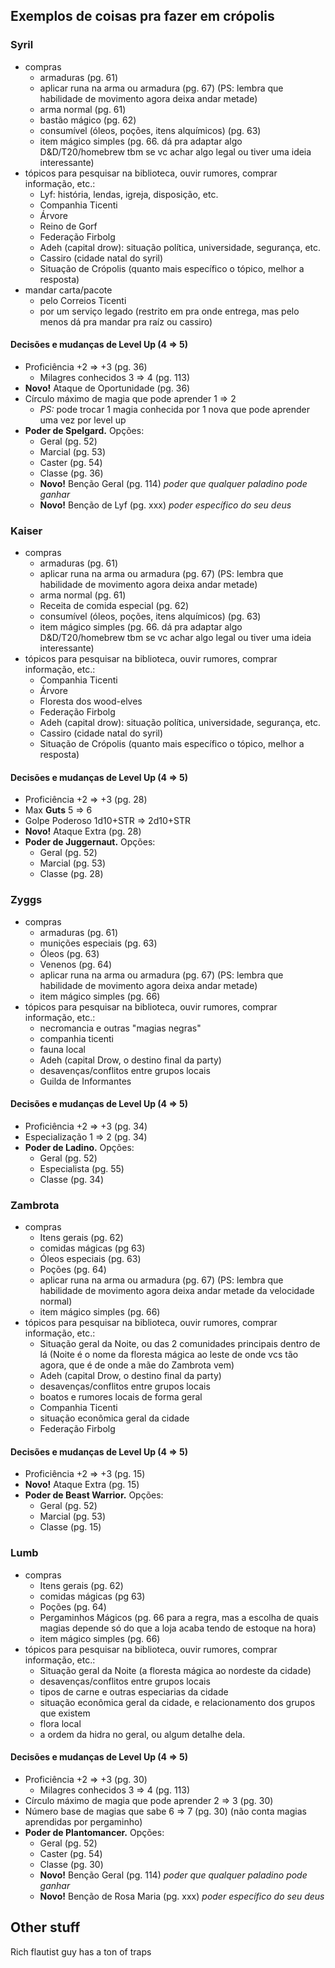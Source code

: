 ## Exemplos de coisas pra fazer em crópolis

### Syril
- compras
	- armaduras (pg. 61)
	- aplicar runa na arma ou armadura (pg. 67) (PS: lembra que habilidade de movimento agora deixa andar metade)
	- arma normal (pg. 61)
	- bastão mágico (pg. 62)
	- consumível (óleos, poções, itens alquímicos) (pg. 63)
	- item mágico simples (pg. 66. dá pra adaptar algo D&D/T20/homebrew tbm se vc achar algo legal ou tiver uma ideia interessante)
- tópicos para pesquisar na biblioteca, ouvir rumores, comprar informação, etc.:
	- Lyf: história, lendas, igreja, disposição, etc.
	- Companhia Ticenti
	- Árvore
	- Reino de Gorf
	- Federação Firbolg
	- Adeh (capital drow): situação política, universidade, segurança, etc.
	- Cassiro (cidade natal do syril)
	- Situação de Crópolis (quanto mais específico o tópico, melhor a resposta)
- mandar carta/pacote
	- pelo Correios Ticenti
	- por um serviço legado (restrito em pra onde entrega, mas pelo menos dá pra mandar pra raíz ou cassiro)

#### Decisões e mudanças de Level Up (4 => 5)
- Proficiência +2 => +3 (pg. 36)
	- Milagres conhecidos 3 => 4 (pg. 113)
- **Novo!** Ataque de Oportunidade (pg. 36)
- Círculo máximo de magia que pode aprender 1 => 2
	- *PS:* pode trocar 1 magia conhecida por 1 nova que pode aprender uma vez por level up
- **Poder de Spelgard.** Opções:
	- Geral (pg. 52)
	- Marcial (pg. 53)
	- Caster (pg. 54)
	- Classe (pg. 36)
	- **Novo!** Benção Geral (pg. 114) _poder que qualquer paladino pode ganhar_
	- **Novo!** Benção de Lyf (pg. xxx) _poder específico do seu deus_

### Kaiser
- compras
	- armaduras (pg. 61)
	- aplicar runa na arma ou armadura (pg. 67) (PS: lembra que habilidade de movimento agora deixa andar metade)
	- arma normal (pg. 61)
	- Receita de comida especial (pg. 62)
	- consumível (óleos, poções, itens alquímicos) (pg. 63)
	- item mágico simples (pg. 66. dá pra adaptar algo D&D/T20/homebrew tbm se vc achar algo legal ou tiver uma ideia interessante)
- tópicos para pesquisar na biblioteca, ouvir rumores, comprar informação, etc.:
	- Companhia Ticenti
	- Árvore
	- Floresta dos wood-elves
	- Federação Firbolg
	- Adeh (capital drow): situação política, universidade, segurança, etc.
	- Cassiro (cidade natal do syril)
	- Situação de Crópolis (quanto mais específico o tópico, melhor a resposta)

#### Decisões e mudanças de Level Up (4 => 5)
- Proficiência +2 => +3 (pg. 28)
- Max **Guts** 5 => 6
- Golpe Poderoso 1d10+STR => 2d10+STR
- **Novo!** Ataque Extra (pg. 28)
- **Poder de Juggernaut.** Opções:
	- Geral (pg. 52)
	- Marcial (pg. 53)
	- Classe (pg. 28)

### Zyggs
- compras
	- armaduras (pg. 61)
	- munições especiais (pg. 63)
	- Óleos (pg. 63)
	- Venenos (pg. 64)
	- aplicar runa na arma ou armadura (pg. 67) (PS: lembra que habilidade de movimento agora deixa andar metade)
	- item mágico simples (pg. 66)
- tópicos para pesquisar na biblioteca, ouvir rumores, comprar informação, etc.:
	- necromancia e outras "magias negras"
	- companhia ticenti
	- fauna local
	- Adeh (capital Drow, o destino final da party)
	- desavenças/conflitos entre grupos locais
	- Guilda de Informantes

#### Decisões e mudanças de Level Up (4 => 5)
- Proficiência +2 => +3 (pg. 34)
- Especialização 1 => 2 (pg. 34)
- **Poder de Ladino.** Opções:
	- Geral (pg. 52)
	- Especialista (pg. 55)
	- Classe (pg. 34)

### Zambrota
- compras
	- Itens gerais (pg. 62)
	- comidas mágicas (pg 63)
	- Óleos especiais (pg. 63)
	- Poções (pg. 64)
	- aplicar runa na arma ou armadura (pg. 67) (PS: lembra que habilidade de movimento agora deixa andar metade da velocidade normal)
	- item mágico simples (pg. 66)
- tópicos para pesquisar na biblioteca, ouvir rumores, comprar informação, etc.:
	- Situação geral da Noite, ou das 2 comunidades principais dentro de lá (Noite é o nome da floresta mágica ao leste de onde vcs tão agora, que é de onde a mãe do Zambrota vem)
	- Adeh (capital Drow, o destino final da party)
	- desavenças/conflitos entre grupos locais
	- boatos e rumores locais de forma geral
	- Companhia Ticenti
	- situação econômica geral da cidade
	- Federação Firbolg
#### Decisões e mudanças de Level Up (4 => 5)
- Proficiência +2 => +3 (pg. 15)
- **Novo!** Ataque Extra (pg. 15)
- **Poder de Beast Warrior.** Opções:
	- Geral (pg. 52)
	- Marcial (pg. 53)
	- Classe (pg. 15)

### Lumb
- compras
	- Itens gerais (pg. 62)
	- comidas mágicas (pg 63)
	- Poções (pg. 64)
	- Pergaminhos Mágicos (pg. 66 para a regra, mas a escolha de quais magias depende só do que a loja acaba tendo de estoque na hora)
	- item mágico simples (pg. 66)
- tópicos para pesquisar na biblioteca, ouvir rumores, comprar informação, etc.:
	- Situação geral da Noite (a floresta mágica ao nordeste da cidade)
	- desavenças/conflitos entre grupos locais
	- tipos de carne e outras especiarias da cidade
	- situação econômica geral da cidade, e relacionamento dos grupos que existem
	- flora local
	- a ordem da hidra no geral, ou algum detalhe dela.

#### Decisões e mudanças de Level Up (4 => 5)
- Proficiência +2 => +3 (pg. 30)
	- Milagres conhecidos 3 => 4 (pg. 113)
- Círculo máximo de magia que pode aprender 2 => 3 (pg. 30)
- Número base de magias que sabe 6 => 7 (pg. 30) (não conta magias aprendidas por pergaminho)
- **Poder de Plantomancer.** Opções:
	- Geral (pg. 52)
	- Caster (pg. 54)
	- Classe (pg. 30)
	- **Novo!** Benção Geral (pg. 114) _poder que qualquer paladino pode ganhar_
	- **Novo!** Benção de Rosa Maria (pg. xxx) _poder específico do seu deus_


## Other stuff

Rich flautist guy has a ton of traps
